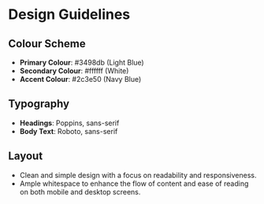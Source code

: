 # Design Guidelines

## Colour Scheme
- **Primary Colour**: #3498db (Light Blue)
- **Secondary Colour**: #ffffff (White)
- **Accent Colour**: #2c3e50 (Navy Blue)

## Typography
- **Headings**: Poppins, sans-serif
- **Body Text**: Roboto, sans-serif

## Layout
- Clean and simple design with a focus on readability and responsiveness.
- Ample whitespace to enhance the flow of content and ease of reading on both mobile and desktop screens.
